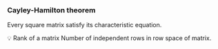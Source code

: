 ---
---

### Cayley-Hamilton theorem

Every square matrix satisfy its characteristic equation.

<aside>
💡 Rank of a matrix
Number of independent rows in row space of matrix.
</aside>